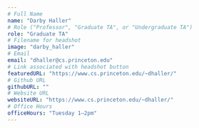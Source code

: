 ```yaml
---
# Full Name
name: "Darby Haller"
# Role ("Professor", "Graduate TA", or "Undergraduate TA")
role: "Graduate TA"
# Filename for headshot
image: "darby_haller"
# Email
email: "dhaller@cs.princeton.edu"
# Link associated with headshot button
featuredURL: "https://www.cs.princeton.edu/~dhaller/"
# Github URL
githubURL: ""
# Website URL
websiteURL: "https://www.cs.princeton.edu/~dhaller/"
# Office Hours
officeHours: "Tuesday 1–2pm"
---
```

